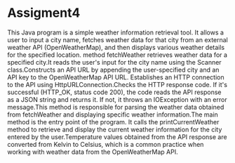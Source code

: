 # Assigment4
This Java program is a simple weather information retrieval tool. It allows a user to input a city name, fetches weather data for that city from an external weather API (OpenWeatherMap), and then displays various weather details for the specified location. 
method  fetchWeather retrieves weather data for a specified city.It reads the user's input for the city name using the Scanner class.Constructs an API URL by appending the user-specified city and an API key to the OpenWeatherMap API URL.
Establishes an HTTP connection to the API using HttpURLConnection.Checks the HTTP response code. If it's successful (HTTP_OK, status code 200), the code reads the API response as a JSON string and returns it. If not, it throws an IOException with an error message.This method is responsible for parsing the weather data obtained from fetchWeather and displaying specific weather information.The main method is the entry point of the program.
It calls the printCurrentWeather method to retrieve and display the current weather information for the city entered by the user.Temperature values obtained from the API response are converted from Kelvin to Celsius, which is a common practice when working with weather data from the OpenWeatherMap API.
